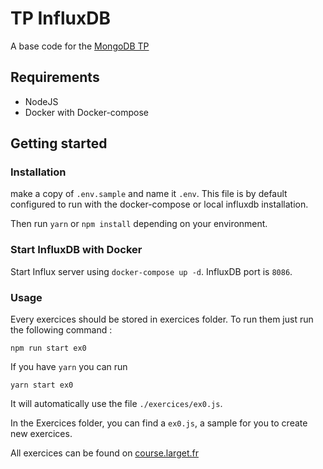 # TP InfluxDB
A base code for the [MongoDB TP](https://course.larget.fr/2021-2022/b2-gobelins/bdd/tp/6-influxdb/)

## Requirements
- NodeJS
- Docker with Docker-compose


## Getting started

### Installation
make a copy of `.env.sample` and name it `.env`.
This file is by default configured to run with the docker-compose or local influxdb installation.

Then run `yarn` or `npm install` depending on your environment.

### Start InfluxDB with Docker

Start Influx server using `docker-compose up -d`. InfluxDB port is `8086`.


### Usage

Every exercices should be stored in exercices folder.
To run them just run the following command : 

```
npm run start ex0
```

If you have `yarn` you can run
```
yarn start ex0
```
It will automatically use the file `./exercices/ex0.js`.

In the Exercices folder, you can find a `ex0.js`, a sample for you to create new exercices.

All exercices can be found on [course.larget.fr](https://course.larget.fr/2021-2022/b2-gobelins/bdd/tp/6-influxdb/)